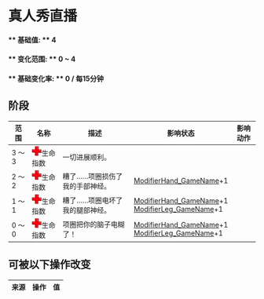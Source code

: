 # 真人秀直播  
#### ** 基础值: ** 4   
#### ** 变化范围: ** 0 ~ 4  
#### ** 基础变化率: ** 0 / 每15分钟  
## 阶段  
范围  |  名称  |  描述  |  影响状态  |  影响动作  
----  |  ----  |  ----  |  ----  |  ----  
3 ～ 3  |  <img decoding="async" src="Sprite/Health.png" href="a.md" style="max-width:20px;max-height:20px;">生命指数  |  一切进展顺利。  |    |    
2 ～ 2  |  <img decoding="async" src="Sprite/Health.png" href="a.md" style="max-width:20px;max-height:20px;">生命指数  |  糟了……项圈损伤了我的手部神经。  |  [ModifierHand_GameName](ModifierHand.md)+1  |    
1 ～ 1  |  <img decoding="async" src="Sprite/Health.png" href="a.md" style="max-width:20px;max-height:20px;">生命指数  |  糟了……项圈电坏了我的腿部神经。  |  [ModifierHand_GameName](ModifierHand.md)+1<br>[ModifierLeg_GameName](ModifierLeg.md)+1  |    
0 ～ 0  |  <img decoding="async" src="Sprite/Health.png" href="a.md" style="max-width:20px;max-height:20px;">生命指数  |  项圈把你的脑子电糊了！  |  [ModifierHand_GameName](ModifierHand.md)+1<br>[ModifierLeg_GameName](ModifierLeg.md)+1  |    
## 可被以下操作改变  
来源  |  操作  |  值  
----  |  ----  |  ----  
